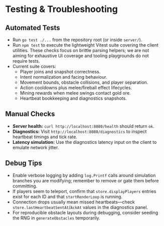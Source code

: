 # Testing & Troubleshooting

## Automated Tests
- Run `go test ./...` from the repository root (or inside `server/`).
- Run `npm test` to execute the lightweight Vitest suite covering the client utilities. These checks focus on brittle parsing
  helpers; we are not aiming for exhaustive UI coverage and tooling playgrounds do not require tests.
- Current suite covers:
  - Player joins and snapshot correctness.
  - Intent normalization and facing behaviour.
  - Movement bounds, obstacle collisions, and player separation.
  - Action cooldowns plus melee/fireball effect lifecycles.
  - Mining rewards when melee swings contact gold ore.
  - Heartbeat bookkeeping and diagnostics snapshots.

## Manual Checks
- **Server health:** `curl http://localhost:8080/health` should return `ok`.
- **Diagnostics:** Visit `http://localhost:8080/diagnostics` to inspect heartbeat timings and tick rate.
- **Latency simulation:** Use the diagnostics latency input on the client to emulate network jitter.

## Debug Tips
- Enable verbose logging by adding `log.Printf` calls around simulation branches you are modifying; remember to remove or gate them before committing.
- If players seem to teleport, confirm that `store.displayPlayers` entries exist for each ID and that `startRenderLoop` is running.
- Connection drops usually mean missed heartbeats—check `store.lastHeartbeatSentAt`/`AckAt` values in the diagnostics panel.
- For reproducible obstacle layouts during debugging, consider seeding the RNG in `generateObstacles` temporarily.
